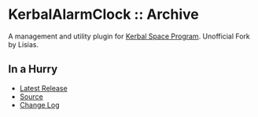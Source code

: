 # KerbalAlarmClock :: Archive

A management and utility plugin for [Kerbal Space Program](https://www.kerbalspaceprogram.com/).  Unofficial Fork by Lisias.


## In a Hurry

* [Latest Release](./Archive)
* [Source](https://github.com/net-lisias-kspu/KerbalAlarmClock)
* [Change Log](./CHANGE_LOG.md)
